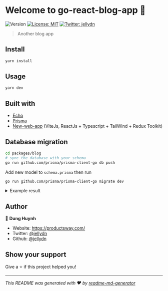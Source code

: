 # Welcome to go-react-blog-app 👋

![Version](https://img.shields.io/badge/version-0.0.1-blue.svg?cacheSeconds=2592000)
[![License: MIT](https://img.shields.io/badge/License-MIT-yellow.svg)](#)
[![Twitter: jellydn](https://img.shields.io/twitter/follow/jellydn.svg?style=social)](https://twitter.com/jellydn)

> Another blog app

## Install

```sh
yarn install
```

## Usage

```sh
yarn dev
```

## Built with

- [Echo](https://echo.labstack.com/cookbook/crud/)
- [Prisma](https://github.com/prisma/prisma-client-go/blob/master/docs/quickstart.md)
- [New-web-app](https://github.com/jellydn/new-web-app) (ViteJs, ReactJs + Typescript + TailWind + Redux Toolkit)

## Database migration

```sh
cd packages/blog
# sync the database with your schema
go run github.com/prisma/prisma-client-go db push
```

Add new model to `schema.prisma` then run

```sh
go run github.com/prisma/prisma-client-go migrate dev
```

<details>
<summary>Example result</summary>
<code>
go run github.com/prisma/prisma-client-go migrate dev

Prisma schema loaded from schema.prisma
Datasource "db": SQLite database "dev.db" at "file:dev.db"

SQLite database dev.db created at file:dev.db

The following migration(s) have been applied:

migrations/
└─ 20210625142103_add_post_model/
└─ migration.sql
└─ 20210625142151_add_comment_model/
└─ migration.sql
✔ Enter a name for the new migration: … add tag model

The following migration(s) have been created and applied from new schema changes:

migrations/
└─ 20210625154046_add_tag_model/
└─ migration.sql

Your database is now in sync with your schema.

✔ Generated Prisma Client Go to ./db in 2.11s
</code>

</details>

## Author

👤 **Dung Huynh**

- Website: https://productsway.com/
- Twitter: [@jellydn](https://twitter.com/jellydn)
- Github: [@jellydn](https://github.com/jellydn)

## Show your support

Give a ⭐️ if this project helped you!

---

_This README was generated with ❤️ by [readme-md-generator](https://github.com/kefranabg/readme-md-generator)_
